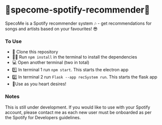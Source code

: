 # 🎵specome-spotify-recommender🎵
SpecoMe is a Spotify recommender system 🎶 - get recommendations for songs and artists based on your favourites! 😎

### To Use
* 👥 Clone this repository
* 🏃‍♂️ Run `npm install` in the terminal to install the dependencies
* 💻 Open another terminal (two in total)
* 1️⃣ In terminal 1 run `npm start`. This starts the electron app
* 2️⃣ In terminal 2 run `Flask --app recSystem run`. This starts the flask app
* 💖Use as you heart desires!

### Notes
This is still under development. If you would like to use with your Spotify account, please contact me as each new user must be onboarded as per the Spotify for Developers guidelines.
